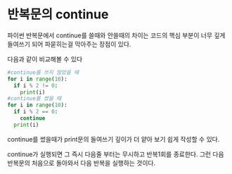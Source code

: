 # 반복문의 continue

파이썬 반복문에서 continue를 쓸때와 안쓸때의 차이는 코드의 핵심 부분이 너무 깊게 들여쓰기 되어 파묻히는걸 막아주는 장점이 있다. 

다음과 같이 비교해볼 수 있다

~~~ python
#continue를 쓰지 않았을 때 
for i in range(10):
  if i % 2 != 0:
    print(i)
#continue를 썼을 때
for i in range(10):
  if i % 2 == 0:
    continue
  print(i)  
~~~

continue를 썼을때가 print문의 들여쓰기 깊이가 더 얕아 보기 쉽게 작성할 수 있다. 

continue가 실행되면 그 즉시 다음줄 부터는 무시하고 반복1회를 종료한다. 그런 다음 반복문의 처음으로 돌아와서 다음 반복을 실행하는 것이다. 


